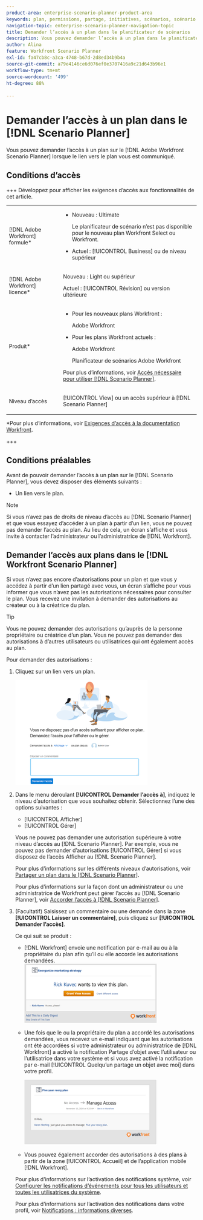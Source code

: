 ```yaml
---
product-area: enterprise-scenario-planner-product-area
keywords: plan, permissions, partage, initiatives, scénarios, scénario
navigation-topic: enterprise-scenario-planner-navigation-topic
title: Demander l’accès à un plan dans le planificateur de scénarios
description: Vous pouvez demander l’accès à un plan dans le planificateur de scénarios Adobe Workfront lorsque le lien vers le plan vous est communiqué.
author: Alina
feature: Workfront Scenario Planner
exl-id: fa47cb8c-a3ca-4748-b67d-2d8ed34b9b4a
source-git-commit: a79e4146ce6d076ef0e3707416a9c21d643b96e1
workflow-type: tm+mt
source-wordcount: '499'
ht-degree: 88%

---
```


# Demander l’accès à un plan dans le [!DNL Scenario Planner]

Vous pouvez demander l’accès à un plan sur le [!DNL Adobe Workfront Scenario Planner] lorsque le lien vers le plan vous est communiqué.

## Conditions d’accès

+++ Développez pour afficher les exigences d’accès aux fonctionnalités de cet article.

<table style="table-layout:auto"> 
 <col> 
 <col> 
 <tbody> 
  <tr> 
   <td> <p>[!DNL Adobe Workfront] formule*</p> </td> 
   <td> <ul></li>
   <li><p>Nouveau : Ultimate </p></li>
   <p>Le planificateur de scénario n’est pas disponible pour le nouveau plan Workfront Select ou Workfront. </p>
   <li><p>Actuel : [!UICONTROL Business] ou de niveau supérieur</p></ul>
   </td> 
  </tr> 
  <tr> 
   <td> <p>[!DNL Adobe Workfront] licence*</p> </td> 
   <td> <p>Nouveau : Light ou supérieur</p> 
   <p>Actuel : [!UICONTROL Révision] ou version ultérieure</p> </td> 
  </tr> 
  <tr> 
   <td>Produit* </td> 
   <td> <ul><li><p>Pour les nouveaux plans Workfront :</p><p> Adobe Workfront</li></p>
   <li><p>Pour les plans Workfront actuels : </p>
   <p>Adobe Workfront</p> <p>Planificateur de scénarios Adobe Workfront</p></li></ul>

<p>Pour plus d’informations, voir <a href="../scenario-planner/access-needed-to-use-sp.md" class="MCXref xref">Accès nécessaire pour utiliser [!DNL Scenario Planner]</a>. </p> </td> 
  </tr> 
  <tr data-mc-conditions=""> 
   <td>Niveau d’accès </td> 
   <td>  <p>[!UICONTROL View] ou un accès supérieur à [!DNL Scenario Planner]</p>  </td> 
  </tr>
 </tbody> 
</table>

*Pour plus d’informations, voir [Exigences d’accès à la documentation Workfront](/help/quicksilver/administration-and-setup/add-users/access-levels-and-object-permissions/access-level-requirements-in-documentation.md).

+++

## Conditions préalables

Avant de pouvoir demander l’accès à un plan sur le [!DNL Scenario Planner], vous devez disposer des éléments suivants :

* Un lien vers le plan.

>[!NOTE]
>
>Si vous n’avez pas de droits de niveau d’accès au [!DNL Scenario Planner] et que vous essayez d’accéder à un plan à partir d’un lien, vous ne pouvez pas demander l’accès au plan. Au lieu de cela, un écran s’affiche et vous invite à contacter l’administrateur ou l’administratrice de [!DNL Workfront].

## Demander l’accès aux plans dans le [!DNL Workfront Scenario Planner]

Si vous n’avez pas encore d’autorisations pour un plan et que vous y accédez à partir d’un lien partagé avec vous, un écran s’affiche pour vous informer que vous n’avez pas les autorisations nécessaires pour consulter le plan. Vous recevez une invitation à demander des autorisations au créateur ou à la créatrice du plan.

>[!TIP]
>
>Vous ne pouvez demander des autorisations qu’auprès de la personne propriétaire ou créatrice d’un plan. Vous ne pouvez pas demander des autorisations à d’autres utilisateurs ou utilisatrices qui ont également accès au plan.

Pour demander des autorisations :

1. Cliquez sur un lien vers un plan.

   ![](assets/request-access-to-plan-350x277.png)

1. Dans le menu déroulant **[!UICONTROL Demander l’accès à]**, indiquez le niveau d’autorisation que vous souhaitez obtenir. Sélectionnez l’une des options suivantes :

   * [!UICONTROL Afficher]
   * [!UICONTROL Gérer]

   Vous ne pouvez pas demander une autorisation supérieure à votre niveau d’accès au [!DNL Scenario Planner]. Par exemple, vous ne pouvez pas demander d’autorisations [!UICONTROL Gérer] si vous disposez de l’accès Afficher au [!DNL Scenario Planner].

   Pour plus d’informations sur les différents niveaux d’autorisations, voir [Partager un plan dans le  [!DNL Scenario Planner]](../scenario-planner/share-a-plan.md).

   Pour plus d’informations sur la façon dont un administrateur ou une administratrice de Workfront peut gérer l’accès au [!DNL Scenario Planner], voir [Accorder l’accès à [!DNL Scenario Planner]](../administration-and-setup/add-users/configure-and-grant-access/grant-access-sp.md).

1. (Facultatif) Saisissez un commentaire ou une demande dans la zone **[!UICONTROL Laisser un commentaire]**, puis cliquez sur **[!UICONTROL Demander l’accès]**.

   Ce qui suit se produit :

   * [!DNL Workfront] envoie une notification par e-mail au ou à la propriétaire du plan afin qu’il ou elle accorde les autorisations demandées.\
     ![](assets/request-access-to-plan-email-350x156.png)

   * Une fois que le ou la propriétaire du plan a accordé les autorisations demandées, vous recevez un e-mail indiquant que les autorisations ont été accordées si votre administrateur ou administratrice de [!DNL Workfront] a activé la notification Partage d’objet avec l’utilisateur ou l’utilisatrice dans votre système et si vous avez activé la notification par e-mail [!UICONTROL Quelqu’un partage un objet avec moi] dans votre profil.

     ![](assets/access-granted-to-plan-email-350x172.png)

   * Vous pouvez également accorder des autorisations à des plans à partir de la zone [!UICONTROL Accueil] et de l’application mobile [!DNL Workfront].

   Pour plus d’informations sur l’activation des notifications système, voir [Configurer les notifications d’événements pour tous les utilisateurs et toutes les utilisatrices du système](../administration-and-setup/manage-workfront/emails/configure-event-notifications-for-everyone-in-the-system.md).

   Pour plus d’informations sur l’activation des notifications dans votre profil, voir [Notifications : informations diverses](../workfront-basics/using-notifications/notifications-misc-information.md).
